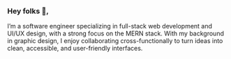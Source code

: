 ### Hey folks 👋,
I’m a software engineer specializing in full-stack web development and UI/UX design, with a strong focus on the MERN stack. With my background in graphic design, I enjoy collaborating cross-functionally to turn ideas into clean, accessible, and user-friendly interfaces.
